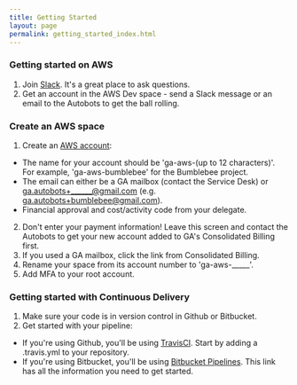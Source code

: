 ```yaml
---
title: Getting Started
layout: page
permalink: getting_started_index.html
---
```


### Getting started on AWS

1. Join [Slack](https://geoscience-australia.slack.com/signup). It's a great place to ask questions.
2. Get an account in the AWS Dev space - send a Slack message or an email to the Autobots to get the ball rolling.

### Create an AWS space
1. Create an [AWS account](https://aws.amazon.com/resources/create-account/):
  * The name for your account should be 'ga-aws-(up to 12 characters)'. For example, 'ga-aws-bumblebee' for the Bumblebee project.
  * The email can either be a GA mailbox (contact the Service Desk) or ga.autobots+______@gmail.com (e.g. ga.autobots+bumblebee@gmail.com).
  * Financial approval and cost/activity code from your delegate.
2. Don't enter your payment information! Leave this screen and contact the Autobots to get your new account added to GA's Consolidated Billing first.
3. If you used a GA mailbox, click the link from Consolidated Billing.
4. Rename your space from its account number to 'ga-aws-_____'.
5. Add MFA to your root account.

### Getting started with Continuous Delivery

1. Make sure your code is in version control in Github or Bitbucket.
2. Get started with your pipeline:
  * If you're using Github, you'll be using [TravisCI](https://travis-ci.org/). Start by adding a .travis.yml to your repository.
  *  If you're using Bitbucket, you'll be using [Bitbucket Pipelines](https://confluence.atlassian.com/bitbucket/get-started-with-bitbucket-pipelines-792298921.html). This link has all the information you need to get started.
